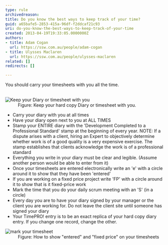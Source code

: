 ```yaml
---
type: rule
archivedreason: 
title: Do you know the best ways to keep track of your time?
guid: a65bafe5-2853-415a-96df-f2ddcaf21c93
uri: do-you-know-the-best-ways-to-keep-track-of-your-time
created: 2013-04-19T19:33:05.0000000Z
authors:
- title: Adam Cogan
  url: https://ssw.com.au/people/adam-cogan
- title: Ulysses Maclaren
  url: https://ssw.com.au/people/ulysses-maclaren
related: []
redirects: []

---
```



You should carry your timesheets with you all the time.
<br><excerpt class='endintro'></excerpt><br>
<dl class="image"><dt>
      <img alt="Keep your Diary or timesheet with you" src="/Management/Rules-to-Better-Timesheets/PublishingImages/diary.jpg" />
   </dt><dd>Figure&#58; Keep your hard copy Diary or timesheet with you.</dd></dl><ul><li>Carry your diary with you at all times</li><li>Have your diary open next to you at ALL TIMES</li><li>Stamp your ENTIRE diary with the 'Development Completed to a Professional Standard' stamp at the beginning of every year. NOTE&#58; If a dispute arises with a client, hiring an Expert to objectively determine whether work is of a good quality is a very expensive exercise. The stamp establishes that clients acknowledge the work is of a professional standard</li><li>Everything you write in your diary must be clear and legible. (Assume another person would be able to enter from it)</li><li>Once your timesheets are entered electronically write an 'e' with a circle around it to show that they have been 'entered'</li><li>If you are working on a fixed price project write 'FP' with a circle around it to show that is it fixed-price work</li><li>Mark the time that you do your daily scrum meeting with an 'S' (in a circle)</li><li>Every day you are to have your diary signed by your manager or the client you are working for. Do not leave the client site until someone has signed your diary</li><li>Your TimePRO! entry is to be an exact replica of your hard copy diary entry. If you change one record, change the other.</li></ul><dl class="image"><dt><img alt="mark your timesheet" src="/Management/Rules-to-Better-Timesheets/PublishingImages/timesheets-marks.jpg" />
</dt><dd>Figure&#58; How to show &quot;entered&quot; and &quot;fixed price&quot; on your timesheets</dd></dl>


